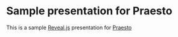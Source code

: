 # Sample presentation for Praesto

This is a sample [Reveal.js](http://lab.hakim.se/reveal-js/) presentation for [Praesto](https://github.com/ducksoupdev/praesto)
